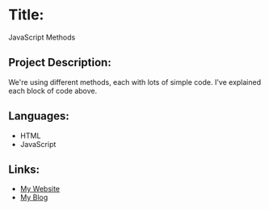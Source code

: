 # Title:
JavaScript Methods

## Project Description:
We're using different methods, each with lots of simple code. I've explained each block of code above.

## Languages:
- HTML
- JavaScript


## Links:
- [My Website](https://www.pritamguha.com/)
- [My Blog](https://blog.pritamguha.com/)




